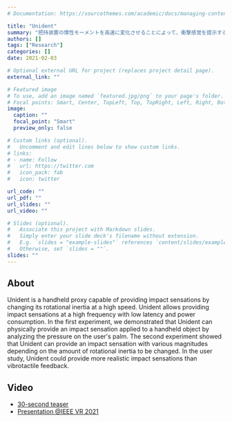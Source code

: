 ```yaml
---
# Documentation: https://sourcethemes.com/academic/docs/managing-content/

title: "Unident"
summary: "把持装置の慣性モーメントを高速に変化させることによって、衝撃感覚を提示する触力覚ディスプレイ"
authors: []
tags: ["Research"]
categories: []
date: 2021-02-03

# Optional external URL for project (replaces project detail page).
external_link: ""

# Featured image
# To use, add an image named `featured.jpg/png` to your page's folder.
# Focal points: Smart, Center, TopLeft, Top, TopRight, Left, Right, BottomLeft, Bottom, BottomRight.
image:
  caption: ""
  focal_point: "Smart"
  preview_only: false

# Custom links (optional).
#   Uncomment and edit lines below to show custom links.
# links:
# - name: Follow
#   url: https://twitter.com
#   icon_pack: fab
#   icon: twitter

url_code: ""
url_pdf: ""
url_slides: ""
url_video: ""

# Slides (optional).
#   Associate this project with Markdown slides.
#   Simply enter your slide deck's filename without extension.
#   E.g. `slides = "example-slides"` references `content/slides/example-slides.md`.
#   Otherwise, set `slides = ""`.
slides: ""
---
```


## About

Unident is a handheld proxy capable of providing impact sensations by changing its rotational inertia at a high speed. Unident allows providing impact sensations at a high frequency with low latency and power consumption. In the first experiment, we demonstrated that Unident can physically provide an impact sensation applied to a handheld object by analyzing the pressure on the user's palm. The second experiment showed that Unident can provide an impact sensation with various magnitudes depending on the amount of rotational inertia to be changed. In the user study, Unident could provide more realistic impact sensations than vibrotactile feedback.

## Video

- [30-second teaser](https://youtu.be/bNRKsab2y6c)
- [Presentation @IEEE VR 2021](https://youtu.be/D7PhRKz8WYg)
